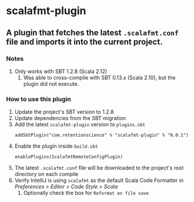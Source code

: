 # scalafmt-plugin

## A plugin that fetches the latest `.scalafmt.conf` file and imports it into the current project.

### Notes
1. Only works with SBT 1.2.8 (Scala 2.12)
    1. Was able to cross-compile with SBT 0.13.x (Scala 2.10), but the plugin did not execute.

### How to use this plugin
1. Update the project's SBT version to 1.2.8
2. Update dependencies from the SBT migration
3. Add the latest `scalafmt-plugin` version to `plugins.sbt`
    ```
    addSbtPlugin("com.retentionscience" % "scalafmt-plugin" % "0.0.1")
    ```
4. Enable the plugin inside `build.sbt`
    ```
    enablePlugins(ScalafmtRemoteConfigPlugin)
    ```
5. The latest `.scalafmt.conf` file will be downloaded to the project's root directory on each compile
6. Verify IntelliJ is using `scalafmt` as the default Scala Code Formatter in *Preferences > Editor > Code Style > Scala*
    1. Optionally check the box for `Reformat on file save`